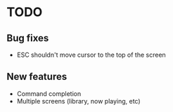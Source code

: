 TODO
====

Bug fixes
---------
- ESC shouldn't move cursor to the top of the screen

New features
------------
- Command completion
- Multiple screens (library, now playing, etc)
